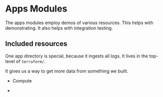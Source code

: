 # Apps Modules

The apps modules employ demos of various resources. This helps with demonstrating. It also helps with integration testing.

## Included resources

One app directory is special, because it ingests all logs. It lives in the top-level of `terraform/`.

It gives us a way to get more data from something we built.

* Compute

*
